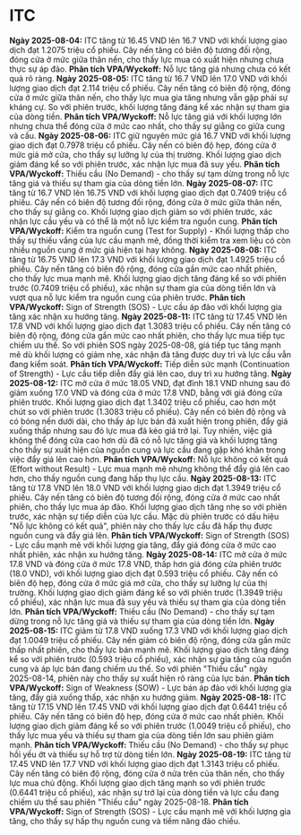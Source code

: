 # ITC

**Ngày 2025-08-04:** ITC tăng từ 16.45 VND lên 16.7 VND với khối lượng giao dịch đạt 1.2075 triệu cổ phiếu. Cây nến tăng có biên độ tương đối rộng, đóng cửa ở mức giữa thân nến, cho thấy lực mua có xuất hiện nhưng chưa thực sự áp đảo. **Phân tích VPA/Wyckoff:** Nỗ lực tăng giá nhưng chưa có kết quả rõ ràng.
**Ngày 2025-08-05:** ITC tăng từ 16.7 VND lên 17.0 VND với khối lượng giao dịch đạt 2.114 triệu cổ phiếu. Cây nến tăng có biên độ rộng, đóng cửa ở mức giữa thân nến, cho thấy lực mua gia tăng nhưng vẫn gặp phải sự kháng cự. So với phiên trước, khối lượng tăng đáng kể xác nhận sự tham gia của dòng tiền. **Phân tích VPA/Wyckoff:** Nỗ lực tăng giá với khối lượng lớn nhưng chưa thể đóng cửa ở mức cao nhất, cho thấy sự giằng co giữa cung và cầu.
**Ngày 2025-08-06:** ITC giữ nguyên mức giá 16.7 VND với khối lượng giao dịch đạt 0.7978 triệu cổ phiếu. Cây nến có biên độ hẹp, đóng cửa ở mức giá mở cửa, cho thấy sự lưỡng lự của thị trường. Khối lượng giao dịch giảm đáng kể so với phiên trước, xác nhận lực mua đã suy yếu. **Phân tích VPA/Wyckoff:** Thiếu cầu (No Demand) - cho thấy sự tạm dừng trong nỗ lực tăng giá và thiếu sự tham gia của dòng tiền lớn.
**Ngày 2025-08-07:** ITC tăng từ 16.7 VND lên 16.75 VND với khối lượng giao dịch đạt 0.7409 triệu cổ phiếu. Cây nến có biên độ tương đối rộng, đóng cửa ở mức giữa thân nến, cho thấy sự giằng co. Khối lượng giao dịch giảm so với phiên trước, xác nhận lực cầu yếu và có thể là một nỗ lực kiểm tra nguồn cung. **Phân tích VPA/Wyckoff:** Kiểm tra nguồn cung (Test for Supply) - Khối lượng thấp cho thấy sự thiếu vắng của lực cầu mạnh mẽ, đồng thời kiểm tra xem liệu có còn nhiều nguồn cung ở mức giá hiện tại hay không.
**Ngày 2025-08-08:** ITC tăng từ 16.75 VND lên 17.3 VND với khối lượng giao dịch đạt 1.4925 triệu cổ phiếu. Cây nến tăng có biên độ rộng, đóng cửa gần mức cao nhất phiên, cho thấy lực mua mạnh mẽ. Khối lượng giao dịch tăng đáng kể so với phiên trước (0.7409 triệu cổ phiếu), xác nhận sự tham gia của dòng tiền lớn và vượt qua nỗ lực kiểm tra nguồn cung của phiên trước. **Phân tích VPA/Wyckoff:** Sign of Strength (SOS) - Lực cầu áp đảo với khối lượng gia tăng xác nhận xu hướng tăng.
**Ngày 2025-08-11:** ITC tăng từ 17.45 VND lên 17.8 VND với khối lượng giao dịch đạt 1.3083 triệu cổ phiếu. Cây nến tăng có biên độ rộng, đóng cửa gần mức cao nhất phiên, cho thấy lực mua tiếp tục chiếm ưu thế. So với phiên SOS ngày 2025-08-08, giá tiếp tục tăng mạnh mẽ dù khối lượng có giảm nhẹ, xác nhận đà tăng được duy trì và lực cầu vẫn đang kiểm soát. **Phân tích VPA/Wyckoff:** Tiếp diễn sức mạnh (Continuation of Strength) - Lực cầu tiếp diễn đẩy giá lên cao, duy trì xu hướng tăng.
**Ngày 2025-08-12:** ITC mở cửa ở mức 18.05 VND, đạt đỉnh 18.1 VND nhưng sau đó giảm xuống 17.0 VND và đóng cửa ở mức 17.8 VND, bằng với giá đóng cửa phiên trước. Khối lượng giao dịch đạt 1.3402 triệu cổ phiếu, cao hơn một chút so với phiên trước (1.3083 triệu cổ phiếu). Cây nến có biên độ rộng và có bóng nến dưới dài, cho thấy áp lực bán đã xuất hiện trong phiên, đẩy giá xuống thấp nhưng sau đó lực mua đã kéo giá trở lại. Tuy nhiên, việc giá không thể đóng cửa cao hơn dù đã có nỗ lực tăng giá và khối lượng tăng cho thấy sự xuất hiện của nguồn cung và lực cầu đang gặp khó khăn trong việc đẩy giá lên cao hơn. **Phân tích VPA/Wyckoff:** Nỗ lực không có kết quả (Effort without Result) - Lực mua mạnh mẽ nhưng không thể đẩy giá lên cao hơn, cho thấy nguồn cung đang hấp thụ lực cầu.
**Ngày 2025-08-13:** ITC tăng từ 17.8 VND lên 18.0 VND với khối lượng giao dịch đạt 1.3949 triệu cổ phiếu. Cây nến tăng có biên độ tương đối rộng, đóng cửa ở mức cao nhất phiên, cho thấy lực mua áp đảo. Khối lượng giao dịch tăng nhẹ so với phiên trước, xác nhận sự tiếp diễn của lực cầu. Mặc dù phiên trước có dấu hiệu "Nỗ lực không có kết quả", phiên này cho thấy lực cầu đã hấp thụ được nguồn cung và đẩy giá lên. **Phân tích VPA/Wyckoff:** Sign of Strength (SOS) - Lực cầu mạnh mẽ với khối lượng gia tăng, đẩy giá đóng cửa ở mức cao nhất phiên, xác nhận xu hướng tăng.
**Ngày 2025-08-14:** ITC mở cửa ở mức 17.8 VND và đóng cửa ở mức 17.8 VND, thấp hơn giá đóng cửa phiên trước (18.0 VND), với khối lượng giao dịch đạt 0.593 triệu cổ phiếu. Cây nến có biên độ hẹp, đóng cửa ở mức giá mở cửa, cho thấy sự lưỡng lự của thị trường. Khối lượng giao dịch giảm đáng kể so với phiên trước (1.3949 triệu cổ phiếu), xác nhận lực mua đã suy yếu và thiếu sự tham gia của dòng tiền lớn. **Phân tích VPA/Wyckoff:** Thiếu cầu (No Demand) - cho thấy sự tạm dừng trong nỗ lực tăng giá và thiếu sự tham gia của dòng tiền lớn.
**Ngày 2025-08-15:** ITC giảm từ 17.8 VND xuống 17.3 VND với khối lượng giao dịch đạt 1.0049 triệu cổ phiếu. Cây nến giảm có biên độ rộng, đóng cửa gần mức thấp nhất phiên, cho thấy lực bán mạnh mẽ. Khối lượng giao dịch tăng đáng kể so với phiên trước (0.593 triệu cổ phiếu), xác nhận sự gia tăng của nguồn cung và áp lực bán đang chiếm ưu thế. So với phiên "Thiếu cầu" ngày 2025-08-14, phiên này cho thấy sự xuất hiện rõ ràng của lực bán. **Phân tích VPA/Wyckoff:** Sign of Weakness (SOW) - Lực bán áp đảo với khối lượng gia tăng, đẩy giá xuống thấp, xác nhận xu hướng giảm.
**Ngày 2025-08-18:** ITC tăng từ 17.15 VND lên 17.45 VND với khối lượng giao dịch đạt 0.6441 triệu cổ phiếu. Cây nến tăng có biên độ hẹp, đóng cửa ở mức cao nhất phiên. Khối lượng giao dịch giảm đáng kể so với phiên trước (1.0049 triệu cổ phiếu), cho thấy lực mua yếu và thiếu sự tham gia của dòng tiền lớn sau phiên giảm mạnh. **Phân tích VPA/Wyckoff:** Thiếu cầu (No Demand) - cho thấy sự phục hồi yếu ớt và thiếu sự hỗ trợ từ dòng tiền lớn.
**Ngày 2025-08-19:** ITC tăng từ 17.45 VND lên 17.7 VND với khối lượng giao dịch đạt 1.3143 triệu cổ phiếu. Cây nến tăng có biên độ rộng, đóng cửa ở nửa trên của thân nến, cho thấy lực mua chủ động. Khối lượng giao dịch tăng mạnh so với phiên trước (0.6441 triệu cổ phiếu), xác nhận sự trở lại của dòng tiền và lực cầu đang chiếm ưu thế sau phiên "Thiếu cầu" ngày 2025-08-18. **Phân tích VPA/Wyckoff:** Sign of Strength (SOS) - Lực cầu mạnh mẽ với khối lượng gia tăng, cho thấy sự hấp thụ nguồn cung và tiềm năng đảo chiều.

